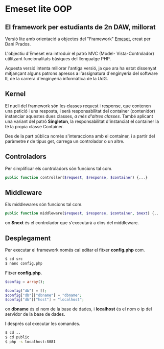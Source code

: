 # Emeset lite OOP

## El framework per estudiants de 2n DAW, millorat

Versió lite amb orientació a objectes del "Framework" [Emeset](https://github.com/Emeset-mvc/emeset-lite), creat per Dani Prados.

L'objectiu d'Emeset era introduir el patró MVC (Model- Vista-Controlador) utilitzant funcionalitats bàsiques del llenguatge PHP.

Aquesta versió intenta millorar l'antiga versió, ja que ara ha estat dissenyat mitjançant alguns patrons apresos a l'assignatura d'enginyeria del software II, de la carrera d'enginyeria informàtica de la UdG.

## Kernel

El nucli del framework són les classes request i response, que contenen una petició i una resposta, i serà responsabilitat del container (contenidor) instanciar aquestes dues classes, *a més d'altres classes*. També aplicant una variant del patró **Singleton**, la responsabilitat d'instanciat el container la té la propia classe Container.

Des de la part pública només s'interacciona amb el container, i a partir del paràmetre **r** de tipus get, carrega un controlador o un altre.

## Controladors

Per simplificar els controladors són funcions tal com.

```php
public function controller($request, $response, $container) {...}
```

## Middleware

Els middlewares són funcions tal com.

```php
public function middleware($request, $response, $container, $next) {...}
```

on **$next** és el controlador que s'executarà a dins del middleware.

## Desplegament

Per executar el framework només cal editar el fitxer **config.php** com.

```sh
$ cd src
$ nano config.php
```

Fitxer **config.php**.

```php
$config = array();

$config["db"] = [];
$config["db"]["dbname"] = "dbname";
$config["db"]["host"] = "localhost";
```

on **dbname** és el nom de la base de dades, i **localhost** és el nom o ip del servidor de la base de dades.

I després cal executar les comandes.

```sh
$ cd ..
$ cd public
$ php -s localhost:8081
```
